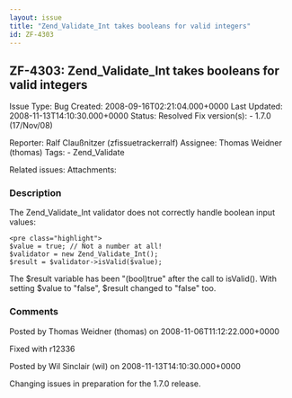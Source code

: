 ```yaml
---
layout: issue
title: "Zend_Validate_Int takes booleans for valid integers"
id: ZF-4303
---
```


ZF-4303: Zend\_Validate\_Int takes booleans for valid integers
--------------------------------------------------------------

 Issue Type: Bug Created: 2008-09-16T02:21:04.000+0000 Last Updated: 2008-11-13T14:10:30.000+0000 Status: Resolved Fix version(s): - 1.7.0 (17/Nov/08)
 
 Reporter:  Ralf Claußnitzer (zfissuetrackerralf)  Assignee:  Thomas Weidner (thomas)  Tags: - Zend\_Validate
 
 Related issues: 
 Attachments: 
### Description

The Zend\_Validate\_Int validator does not correctly handle boolean input values:

 
    <pre class="highlight">
    $value = true; // Not a number at all!
    $validator = new Zend_Validate_Int();
    $result = $validator->isValid($value);


The $result variable has been "(bool)true" after the call to isValid(). With setting $value to "false", $result changed to "false" too.

 

 

### Comments

Posted by Thomas Weidner (thomas) on 2008-11-06T11:12:22.000+0000

Fixed with r12336

 

 

Posted by Wil Sinclair (wil) on 2008-11-13T14:10:30.000+0000

Changing issues in preparation for the 1.7.0 release.

 

 